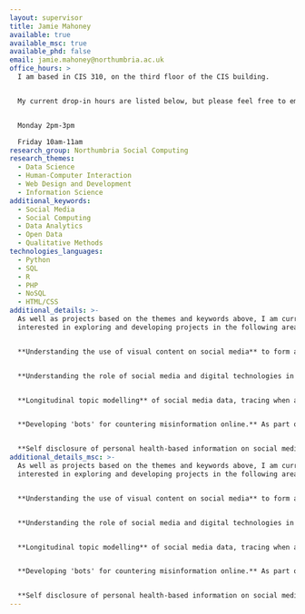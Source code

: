 ```yaml
---
layout: supervisor
title: Jamie Mahoney
available: true
available_msc: true
available_phd: false
email: jamie.mahoney@northumbria.ac.uk
office_hours: >
  I am based in CIS 310, on the third floor of the CIS building.


  My current drop-in hours are listed below, but please feel free to email to make an appointment outside of these times. 


  Monday 2pm-3pm 

  Friday 10am-11am
research_group: Northumbria Social Computing
research_themes:
  - Data Science
  - Human-Computer Interaction
  - Web Design and Development
  - Information Science
additional_keywords:
  - Social Media
  - Social Computing
  - Data Analytics
  - Open Data
  - Qualitative Methods
technologies_languages:
  - Python
  - SQL
  - R
  - PHP
  - NoSQL
  - HTML/CSS
additional_details: >-
  A﻿s well as projects based on the themes and keywords above, I am currently
  interested in exploring and developing projects in the following areas:


  **Understanding the use of visual content on social media** to form and disseminate narratives and information in various contexts, such as politics, sports, or healthcare. This would not only focus on the collection and analysis of relevant data, but how this might be done reliably and effectively, on a larger scale.


  **Understanding the role of social media and digital technologies in politics.** Technologies such as social media platforms will invariably play a role in how many individuals search, find, and are exposed to political content and information. Areas of investigation may include: understanding how individuals perceive these platforms, the extent to which they consciously seek political information online, and how this information influences their political opinions and involvement in political processes.


  **Longitudinal topic modelling** of social media data, tracing when and how certain topics have formed and evolved over time. In doing so, we can identify how topics of discussion have developed from seemingly innocuous topics through to more extreme and problematic topics.


  **D﻿eveloping 'bots' for countering misinformation online.** As part of the PERCEPTIONS project (which you can find here: <https://www.perceptions.eu/>) we have been considering how approaches such as 'bot' accounts might be used to identify and/or counter misinformation online. While the PERCEPTIONS project focused on the context of migration to Europe, such approaches could be used in other contexts.


  **S﻿elf disclosure of personal health-based information on social media.** Prior to Covid-19, many people would not necessarily disclose their own health information on social media. However, many people have use social media to share images of their Covid-19 tests (both positive and negative) online. I am interested in identifying how we might retrieve relevant data from online platforms (which may include image analysis to identify which images contain lateral flow tests, for example), and analysing this data to understand the motivations for doing so, and what kinds of information and topics are being shared and discussed as a result.
additional_details_msc: >-
  A﻿s well as projects based on the themes and keywords above, I am currently
  interested in exploring and developing projects in the following areas:


  **Understanding the use of visual content on social media** to form and disseminate narratives and information in various contexts, such as politics, sports, or healthcare. This would not only focus on the collection and analysis of relevant data, but how this might be done reliably and effectively, on a larger scale.


  **Understanding the role of social media and digital technologies in politics.** Technologies such as social media platforms will invariably play a role in how many individuals search, find, and are exposed to political content and information. Areas of investigation may include: understanding how individuals perceive these platforms, the extent to which they consciously seek political information online, and how this information influences their political opinions and involvement in political processes.


  **Longitudinal topic modelling** of social media data, tracing when and how certain topics have formed and evolved over time. In doing so, we can identify how topics of discussion have developed from seemingly innocuous topics through to more extreme and problematic topics.


  **D﻿eveloping 'bots' for countering misinformation online.** As part of the PERCEPTIONS project (which you can find here: <https://www.perceptions.eu/>) we have been considering how approaches such as 'bot' accounts might be used to identify and/or counter misinformation online. While the PERCEPTIONS project focused on the context of migration to Europe, such approaches could be used in other contexts.


  **S﻿elf disclosure of personal health-based information on social media.** Prior to Covid-19, many people would not necessarily disclose their own health information on social media. However, many people have use social media to share images of their Covid-19 tests (both positive and negative) online. I am interested in identifying how we might retrieve relevant data from online platforms (which may include image analysis to identify which images contain lateral flow tests, for example), and analysing this data to understand the motivations for doing so, and what kinds of information and topics are being shared and discussed as a result.
---
```

